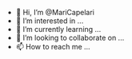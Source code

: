 - 👋 Hi, I’m @MariCapelari
- 👀 I’m interested in ...
- 🌱 I’m currently learning ...
- 💞️ I’m looking to collaborate on ...
- 📫 How to reach me ...

<!---
MariCapelari/MariCapelari is a ✨ special ✨ repository because its `README.md` (this file) appears on your GitHub profile.
You can click the Preview link to take a look at your changes.
--->
